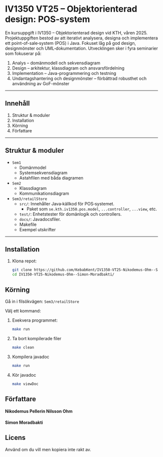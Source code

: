 # IV1350 VT25 – Objektorienterad design: POS‑system

En kursuppgift i IV1350 – Objektorienterad design vid KTH, våren 2025. Projektuppgiften bestod av att iterativt analysera, designa och implementera ett point-of-sale­­‑system (POS) i Java. Fokuset låg på god design, designmönster och UML‑dokumentation. Utvecklingen sker i fyra seminarier som fokuserar på:

1. Analys – domänmodell och sekvensdiagram
2. Design – arkitektur, klassdiagram och ansvarsfördelning
3. Implementation – Java-programmering och testning
4. Undantagshantering och designmönster – förbättrad robusthet och användning av GoF-mönster

---

## Innehåll
1. Struktur & moduler  
2. Installation  
3. Körning  
4. Författare

---

## Struktur & moduler
- `Sem1`
  - Domänmodel
  - Systemsekvensdiagram
  - Astahfilen med båda diagramen
- `Sem2`
  - Klassdiagram
  - Kommunikationsdiagram
- `Sem3/retailStore`
  - `src/`: Innehåller Java‑källkod för POS‑systemet.
    - Paket som `se.kth.iv1350.pos.model`, `...controller`, `...view`, etc.
  - `test/`: Enhetstester för domänlogik och controllers.
  - `docs/`: Javadocsfiler.
  - Makefile
  - Exempel utskrifter

---

## Installation
1. Klona repot:
   ```bash
   git clone https://github.com/KebabKent/IV1350-VT25-Nikodemus-Ohm--Simon-Moradbakti.git
   cd IV1350-VT25-Nikodemus-Ohm--Simon-Moradbakti/

## Körning
Gå in i filsökvägen: `Sem3/retailStore`

Välj ett kommand:
1. Exekvera programmet:
   ```bash
   make run
   
2. Ta bort kompilerade filer
   ```bash
   make clean

3. Kompilera javadoc
   ```bash
   make run
   
5. Kör javadoc
   ```bash
   make viewDoc

## Författare
#### Nikodemus Pellerin Nilsson Ohm
#### Simon Moradbakti

## Licens
Använd om du vill men kopiera inte rakt av.
